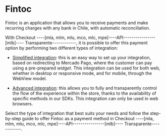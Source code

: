 # Fintoc

Fintoc is an application that allows you to receive payments and make recurring charges with any bank in Chile, with automatic reconciliation.

With Checkout ----[mla, mlm, mlu, mco, mlc, mpe]----API----------------[mlb]---- Transparente------------, it is possible to offer this payment option by performing two different types of integration:

* [Simplified integration](): this is an easy way to set up your integration, based on redirecting to Mercado Pago, where the customer can pay using a pre-prepared *widget*. This integration can be used for both web, whether in desktop or responsive mode, and for mobile, through the WebView model.

* [Advanced integration](): this allows you to fully and transparently control the flow of the experience within the store, thanks to the availability of specific methods in our SDKs. This integration can only be used in web browsers.

Select the type of integration that best suits your needs and follow the step-by-step guide to offer Fintoc as a payment method in Checkout ----[mla, mlm, mlu, mco, mlc, mpe]----API----------------[mlb]---- Transparente------------.